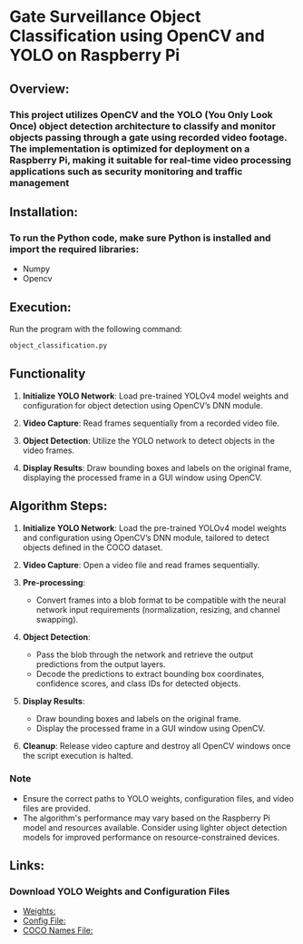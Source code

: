 # Gate Surveillance Object Classification using OpenCV and YOLO on Raspberry Pi
## Overview:
### This project utilizes OpenCV and the YOLO (You Only Look Once) object detection architecture to classify and monitor objects passing through a gate using recorded video footage. The implementation is optimized for deployment on a Raspberry Pi, making it suitable for real-time video processing applications such as security monitoring and traffic management

## Installation:
### To run the Python code, make sure Python is installed and import the required libraries:
- Numpy
- Opencv
  
## Execution:
Run the program with the following command:
```bash
object_classification.py
```
## Functionality

1. **Initialize YOLO Network**: Load pre-trained YOLOv4 model weights and configuration for object detection using OpenCV’s DNN module.

2. **Video Capture**: Read frames sequentially from a recorded video file.

3. **Object Detection**: Utilize the YOLO network to detect objects in the video frames.

4. **Display Results**: Draw bounding boxes and labels on the original frame, displaying the processed frame in a GUI window using OpenCV.

## Algorithm Steps:

1. **Initialize YOLO Network**: Load the pre-trained YOLOv4 model weights and configuration using OpenCV’s DNN module, tailored to detect objects defined in the COCO dataset.

2. **Video Capture**: Open a video file and read frames sequentially.

3. **Pre-processing**:
   - Convert frames into a blob format to be compatible with the neural network input requirements (normalization, resizing, and channel swapping).

4. **Object Detection**:
   - Pass the blob through the network and retrieve the output predictions from the output layers.
   - Decode the predictions to extract bounding box coordinates, confidence scores, and class IDs for detected objects.

5. **Display Results**:
   - Draw bounding boxes and labels on the original frame.
   - Display the processed frame in a GUI window using OpenCV.

6. **Cleanup**: Release video capture and destroy all OpenCV windows once the script execution is halted.

### Note

- Ensure the correct paths to YOLO weights, configuration files, and video files are provided.
- The algorithm's performance may vary based on the Raspberry Pi model and resources available. Consider using lighter object detection models for improved performance on resource-constrained devices.

## Links:
  ### Download YOLO Weights and Configuration Files
- [Weights: ](https://github.com/AlexeyAB/darknet/releases/download/darknet_yolo_v4_pre/yolov4.weights)
- [Config File: ]([https://medium.com/@vaishnavisathiyamoorthy/candidate-elimination-algorithm-4c05b344fdac](https://github.com/AlexeyAB/darknet/blob/master/cfg/yolov4.cfg))
- [COCO Names File:](https://github.com/pjreddie/darknet/blob/master/data/coco.names)
